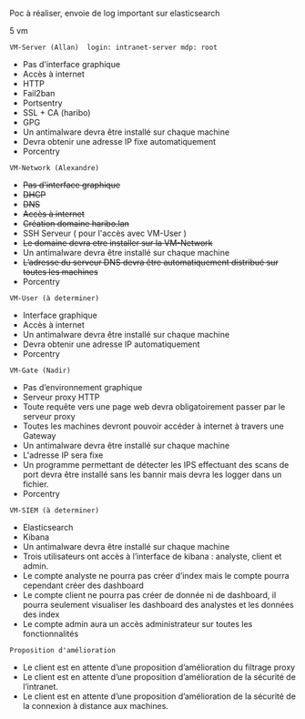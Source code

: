 Poc à réaliser, envoie de log important sur elasticsearch

5 vm
```
VM-Server (Allan)  login: intranet-server mdp: root
```
- Pas d'interface graphique
- Accès à internet
- HTTP
- Fail2ban
- Portsentry
- SSL + CA (haribo)
- GPG
- Un antimalware devra être installé sur chaque machine
- Devra obtenir une adresse IP fixe automatiquement
- Porcentry

```
VM-Network (Alexandre)
```
- <del>Pas d'interface graphique</del>
- <del>DHCP</del>
- <del>DNS</del>
- <del>Accès à internet</del>
- <del>Création domaine haribo.lan</del>
- SSH Serveur ( pour l'accès avec VM-User )
- <del>Le domaine devra etre installer sur la VM-Network</del>
- Un antimalware devra être installé sur chaque machine
- <del>L’adresse du serveur DNS devra être automatiquement distribué sur toutes les machines</del>
- Porcentry

```
VM-User (à determiner)
```
- Interface graphique
- Accès à internet
- Un antimalware devra être installé sur chaque machine
- Devra obtenir une adresse IP automatiquement
- Porcentry

```
VM-Gate (Nadir)
```
- Pas d’environnement graphique
- Serveur proxy HTTP
- Toute requête vers une page web devra obligatoirement passer par le serveur proxy
- Toutes les machines devront pouvoir accéder à internet à travers une Gateway
- Un antimalware devra être installé sur chaque machine
- L'adresse IP sera fixe
- Un programme permettant de détecter les IPS effectuant des scans de port devra être installé sans les bannir mais devra les logger dans un fichier.
- Porcentry

```
VM-SIEM (à determiner)
```
- Elasticsearch
- Kibana
- Un antimalware devra être installé sur chaque machine
- Trois utilisateurs ont accès à l’interface de kibana : analyste, client et admin.
- Le compte analyste ne pourra pas créer d’index mais le compte pourra cependant créer des dashboard
- Le compte client ne pourra pas créer de donnée ni de dashboard, il pourra seulement visualiser les dashboard des analystes et les données des index
- Le compte admin aura un accès administrateur sur toutes les fonctionnalités
```
Proposition d'amélioration
```
- Le client est en attente d’une proposition d’amélioration du filtrage proxy
- Le client est en attente d’une proposition d’amélioration de la sécurité de l’intranet.
- Le client est en attente d’une proposition d’amélioration de la sécurité de la connexion à distance aux machines.
